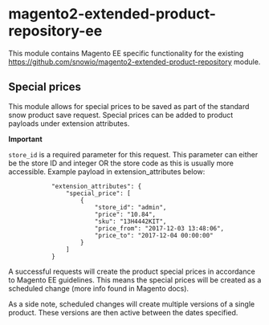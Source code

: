 # magento2-extended-product-repository-ee

This module contains Magento EE specific functionality for the existing 
https://github.com/snowio/magento2-extended-product-repository module. 

## Special prices

This module allows for special prices to be saved as part of the standard snow product save request.
Special prices can be added to product payloads under extension attributes.

**Important** 

`store_id` is a required parameter for this request. This parameter can either be the store ID and integer OR the store code 
as this is usually more accessible. Example payload in extension_attributes below:

```
            "extension_attributes": {
                "special_price": [
                    {
                        "store_id": "admin",
                        "price": "10.84",
                        "sku": "13H4442KIT",
                        "price_from": "2017-12-03 13:48:06",
                        "price_to": "2017-12-04 00:00:00"
                    }
                ]
            }
```

A successful requests will create the product special prices in accordance to Magento EE guidelines. 
This means the special prices will be created as a scheduled change (more info found in Magento docs).

As a side note, scheduled changes will create multiple versions of a single product. These versions are then active between 
the dates specified.    